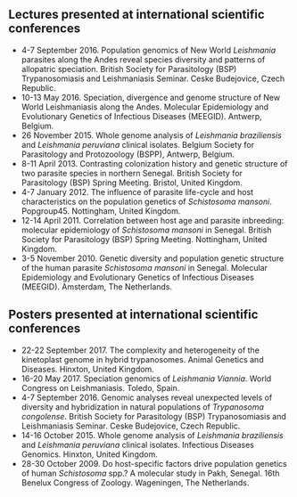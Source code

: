 
## Lectures presented at international scientific conferences
* 4-7 September 2016. Population genomics of New World *Leishmania* parasites along the Andes reveal species diversity and patterns of allopatric speciation. British Society for Parasitology (BSP) Trypanosomiasis and Leishmaniasis Seminar. Ceske Budejovice, Czech Republic. 
* 10-13 May 2016. Speciation, divergence and genome structure of New World Leishmaniasis along the Andes. Molecular Epidemiology and Evolutionary Genetics of Infectious Diseases (MEEGID). Antwerp, Belgium. 
* 26 November 2015. Whole genome analysis of *Leishmania braziliensis* and *Leishmania peruviana* clinical isolates. Belgium Society for Parasitology and Protozoology (BSPP), Antwerp, Belgium. 
* 8-11 April 2013. Contrasting colonization history and genetic structure of two parasite species in northern Senegal. British Society for Parasitology (BSP) Spring Meeting. Bristol, United Kingdom.
* 4-7 January 2012. The influence of parasite life-cycle and host characteristics on the population genetics of *Schistosoma mansoni*. Popgroup45. Nottingham, United Kingdom.
* 12-14 April 2011. Correlation between host age and parasite inbreeding: molecular epidemiology of *Schistosoma mansoni* in Senegal. British Society for Parasitology (BSP) Spring Meeting. Nottingham, United Kingdom.
* 3-5 November 2010. Genetic diversity and population genetic structure of the human parasite *Schistosoma mansoni* in Senegal. Molecular Epidemiology and Evolutionary Genetics of Infectious Diseases (MEEGID). Amsterdam, The Netherlands.

## Posters presented at international scientific conferences			 						
* 22-22 September 2017. The complexity and heterogeneity of the kinetoplast genome in hybrid trypanosomes. Animal Genetics and Diseases. Hinxton, United Kingdom.
* 16-20 May 2017. Speciation genomics of *Leishmania Viannia*. World Congress on Leishmaniasis. Toledo, Spain.
* 4-7 September 2016. Genomic analyses reveal unexpected levels of diversity and hybridization in natural populations of *Trypanosoma congolense*. British Society for Parasitology (BSP) Trypanosomiasis and Leishmaniasis Seminar. Ceske Budejovice, Czech Republic. 
* 14-16 October 2015. Whole genome analysis of *Leishmania braziliensis* and *Leishmania peruviana* clinical isolates. Infectious Diseases Genomics. Hinxton, United Kingdom.
* 28-30 October 2009. Do host-specific factors drive population genetics of human *Schistosoma* spp.? A molecular study in Pakh, Senegal. 16th Benelux Congress of Zoology. Wageningen, The Netherlands.
